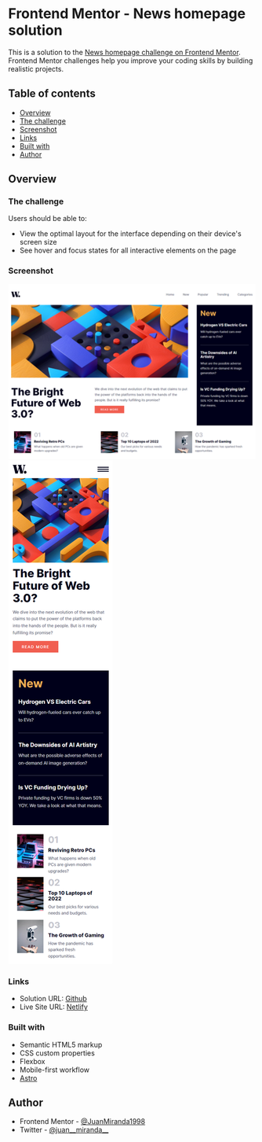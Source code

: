 # Frontend Mentor - News homepage solution

This is a solution to the [News homepage challenge on Frontend Mentor](https://www.frontendmentor.io/challenges/news-homepage-H6SWTa1MFl). Frontend Mentor challenges help you improve your coding skills by building realistic projects. 

## Table of contents

- [Overview](#overview)
- [The challenge](#the-challenge)
- [Screenshot](#screenshot)
- [Links](#links)
- [Built with](#built-with)
- [Author](#author)


## Overview

### The challenge

Users should be able to:

- View the optimal layout for the interface depending on their device's screen size
- See hover and focus states for all interactive elements on the page


### Screenshot

![Desktop](./screenshots/desktop-capture.png)
![Mobile](./screenshots/mobile-capture.png)


### Links

- Solution URL: [Github](https://github.com/JuanMiranda1998/newsletterHomepage-frontendmentor)
- Live Site URL: [Netlify](https://fmentor-newsletterHomepage.netlify.app/)


### Built with

- Semantic HTML5 markup
- CSS custom properties
- Flexbox
- Mobile-first workflow
- [Astro](https://astro.build/)


## Author

- Frontend Mentor - [@JuanMiranda1998](https://www.frontendmentor.io/profile/JuanMiranda1998)
- Twitter - [@juan__miranda__](https://twitter.com/juan__miranda__)